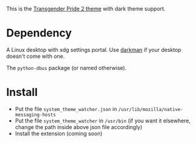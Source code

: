 This is the [Transgender Pride 2 theme](https://addons.mozilla.org/firefox/addon/transgender-pride-2/) with dark theme support.

Dependency
=======

A Linux desktop with xdg settings portal. Use [darkman](https://darkman.whynothugo.nl/) if your desktop doesn't come with one.

The `python-dbus` package (or named otherwise).

Install
=======

* Put the file `system_theme_watcher.json` in `/usr/lib/mozilla/native-messaging-hosts`
* Put the file `system_theme_watcher` in `/usr/bin` (if you want it elsewhere, change the path inside above json file accordingly)
* Install the extension (coming soon)
